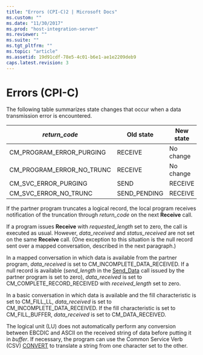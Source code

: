 ```yaml
---
title: "Errors (CPI-C)2 | Microsoft Docs"
ms.custom: ""
ms.date: "11/30/2017"
ms.prod: "host-integration-server"
ms.reviewer: ""
ms.suite: ""
ms.tgt_pltfrm: ""
ms.topic: "article"
ms.assetid: 19d91cdf-78e5-4c01-b6e1-ae1e2209deb9
caps.latest.revision: 3
---
```

# Errors (CPI-C)
The following table summarizes state changes that occur when a data transmission error is encountered.  
  
|*return_code*|Old state|New state|  
|--------------------|---------------|---------------|  
|CM_PROGRAM_ERROR_PURGING|RECEIVE|No change|  
|CM_PROGRAM_ERROR_NO_TRUNC|RECEIVE|No change|  
|CM_SVC_ERROR_PURGING|SEND|RECEIVE|  
|CM_SVC_ERROR_NO_TRUNC|SEND_PENDING|RECEIVE|  
  
 If the partner program truncates a logical record, the local program receives notification of the truncation through *return_code* on the next **Receive** call.  
  
 If a program issues **Receive** with *requested_length* set to zero, the call is executed as usual. However, *data_received* and *status_received* are not set on the same **Receive** call. (One exception to this situation is the null record sent over a mapped conversation, described in the next paragraph.)  
  
 In a mapped conversation in which data is available from the partner program, *data_received* is set to CM_INCOMPLETE_DATA_RECEIVED. If a null record is available (*send_length* in the [Send_Data](../core/send-data-cpi-c-1.md) call issued by the partner program is set to zero), *data_received* is set to CM_COMPLETE_RECORD_RECEIVED with *received_length* set to zero.  
  
 In a basic conversation in which data is available and the fill characteristic is set to CM_FILL_LL, *data_received* is set to CM_INCOMPLETE_DATA_RECEIVED. If the fill characteristic is set to CM_FILL_BUFFER, *data_received* is set to CM_DATA_RECEIVED.  
  
 The logical unit (LU) does not automatically perform any conversion between EBCDIC and ASCII on the received string of data before putting it in *buffer*. If necessary, the program can use the Common Service Verb (CSV) [CONVERT](../core/convert1.md) to translate a string from one character set to the other.